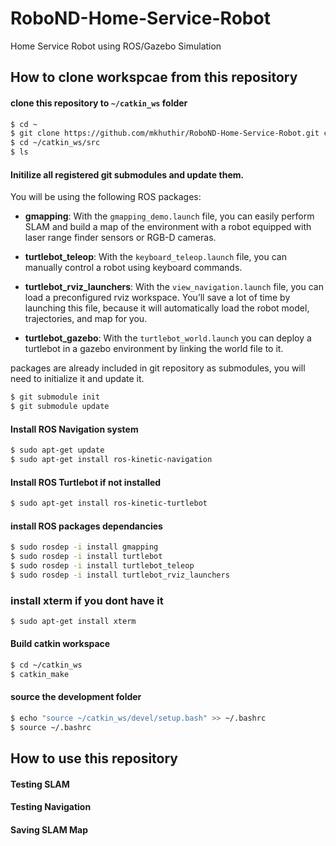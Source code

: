 # RoboND-Home-Service-Robot

Home Service Robot using ROS/Gazebo Simulation

## How to clone workspcae from this repository

#### clone this repository to `~/catkin_ws` folder 

```bash
$ cd ~
$ git clone https://github.com/mkhuthir/RoboND-Home-Service-Robot.git catkin_ws
$ cd ~/catkin_ws/src
$ ls
```
#### Initilize all registered git submodules and update them.

You will be using the following ROS packages:

* **gmapping**: With the `gmapping_demo.launch` file, you can easily perform SLAM and build a map of the environment with a robot equipped with laser range finder sensors or RGB-D cameras.

* **turtlebot_teleop**: With the `keyboard_teleop.launch` file, you can manually control a robot using keyboard commands.

* **turtlebot_rviz_launchers**: With the `view_navigation.launch` file, you can load a preconfigured rviz workspace. You’ll save a lot of time by launching this file, because it will automatically load the robot model, trajectories, and map for you.

* **turtlebot_gazebo**: With the `turtlebot_world.launch` you can deploy a turtlebot in a gazebo environment by linking the world file to it.

packages are already included in git repository as submodules, you will need to initialize it and update it.

```bash
$ git submodule init
$ git submodule update
```
#### Install ROS Navigation system

```bash
$ sudo apt-get update
$ sudo apt-get install ros-kinetic-navigation
```

#### Install ROS Turtlebot if not installed

```bash
$ sudo apt-get install ros-kinetic-turtlebot
```
#### install ROS packages dependancies

```bash
$ sudo rosdep -i install gmapping
$ sudo rosdep -i install turtlebot
$ sudo rosdep -i install turtlebot_teleop
$ sudo rosdep -i install turtlebot_rviz_launchers
```
### install xterm if you dont have it

```bash
$ sudo apt-get install xterm
```

#### Build catkin workspace

```bash
$ cd ~/catkin_ws
$ catkin_make
```
#### source the development folder

```bash
$ echo "source ~/catkin_ws/devel/setup.bash" >> ~/.bashrc
$ source ~/.bashrc
```

## How to use this repository

#### Testing SLAM
#### Testing Navigation
#### Saving SLAM Map






